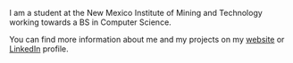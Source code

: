 I am a student at the New Mexico Institute of Mining and Technology working towards a BS in Computer Science.

You can find more information about me and my projects on my [website](https://sites.google.com/view/michaelcreel) or [LinkedIn](https://www.linkedin.com/in/michael-creel-1a51b8263/) profile.

<!--
**MichaelCreel/MichaelCreel** is a ✨ _special_ ✨ repository because its `README.md` (this file) appears on your GitHub profile.

Here are some ideas to get you started:

- 🔭 I’m currently working on ...
- 🌱 I’m currently learning ...
- 👯 I’m looking to collaborate on ...
- 🤔 I’m looking for help with ...
- 💬 Ask me about ...
- 📫 How to reach me: ...
- 😄 Pronouns: ...
- ⚡ Fun fact: ...
-->

